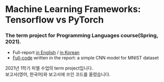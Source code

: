 # Machine Learning Frameworks: Tensorflow vs PyTorch
### The term project for Programming Languages course(Spring, 2021).
- Full-report <a href="">in English</a> / <a href="https://github.com/bobaejeon/pl2021/blob/master/%EB%B3%B4%EA%B3%A0%EC%84%9C(%ED%95%9C%EA%B5%AD%EC%96%B4).pdf">in Korean</a><br>
- <a href="https://github.com/bobaejeon/pl2021/tree/master/code">Full-code</a> written in the report: a simple CNN model for MNIST dataset

2021년 1학기 피엘 수업의 term project입니다. <br>
보고서(영어, 한국어)와 보고서에 쓰인 코드를 올렸습니다.

